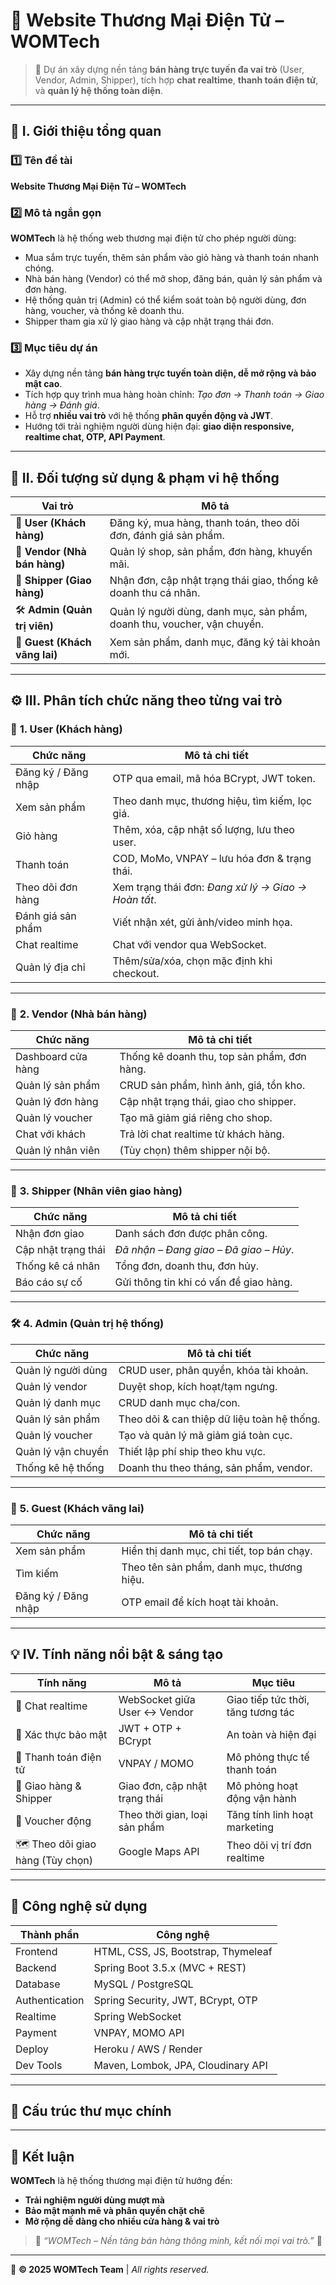 # 🛒 Website Thương Mại Điện Tử – **WOMTech**

> 🚀 Dự án xây dựng nền tảng **bán hàng trực tuyến đa vai trò** (User, Vendor, Admin, Shipper), tích hợp **chat realtime**, **thanh toán điện tử**, và **quản lý hệ thống toàn diện**.

---

## 🧭 I. Giới thiệu tổng quan

### **1️⃣ Tên đề tài**
**Website Thương Mại Điện Tử – WOMTech**

### **2️⃣ Mô tả ngắn gọn**
**WOMTech** là hệ thống web thương mại điện tử cho phép người dùng:
- Mua sắm trực tuyến, thêm sản phẩm vào giỏ hàng và thanh toán nhanh chóng.  
- Nhà bán hàng (Vendor) có thể mở shop, đăng bán, quản lý sản phẩm và đơn hàng.  
- Hệ thống quản trị (Admin) có thể kiểm soát toàn bộ người dùng, đơn hàng, voucher, và thống kê doanh thu.  
- Shipper tham gia xử lý giao hàng và cập nhật trạng thái đơn.

### **3️⃣ Mục tiêu dự án**
- Xây dựng nền tảng **bán hàng trực tuyến toàn diện, dễ mở rộng và bảo mật cao**.  
- Tích hợp quy trình mua hàng hoàn chỉnh: *Tạo đơn → Thanh toán → Giao hàng → Đánh giá*.  
- Hỗ trợ **nhiều vai trò** với hệ thống **phân quyền động và JWT**.  
- Hướng tới trải nghiệm người dùng hiện đại: **giao diện responsive, realtime chat, OTP, API Payment**.

---

## 👥 II. Đối tượng sử dụng & phạm vi hệ thống

| **Vai trò** | **Mô tả** |
|--------------|-----------|
| 👤 **User (Khách hàng)** | Đăng ký, mua hàng, thanh toán, theo dõi đơn, đánh giá sản phẩm. |
| 🏬 **Vendor (Nhà bán hàng)** | Quản lý shop, sản phẩm, đơn hàng, khuyến mãi. |
| 🚚 **Shipper (Giao hàng)** | Nhận đơn, cập nhật trạng thái giao, thống kê doanh thu cá nhân. |
| 🛠 **Admin (Quản trị viên)** | Quản lý người dùng, danh mục, sản phẩm, doanh thu, voucher, vận chuyển. |
| 👀 **Guest (Khách vãng lai)** | Xem sản phẩm, danh mục, đăng ký tài khoản mới. |

---

## ⚙️ III. Phân tích chức năng theo từng vai trò

### 👤 **1. User (Khách hàng)**
| **Chức năng** | **Mô tả chi tiết** |
|----------------|--------------------|
| Đăng ký / Đăng nhập | OTP qua email, mã hóa BCrypt, JWT token. |
| Xem sản phẩm | Theo danh mục, thương hiệu, tìm kiếm, lọc giá. |
| Giỏ hàng | Thêm, xóa, cập nhật số lượng, lưu theo user. |
| Thanh toán | COD, MoMo, VNPAY – lưu hóa đơn & trạng thái. |
| Theo dõi đơn hàng | Xem trạng thái đơn: *Đang xử lý → Giao → Hoàn tất*. |
| Đánh giá sản phẩm | Viết nhận xét, gửi ảnh/video minh họa. |
| Chat realtime | Chat với vendor qua WebSocket. |
| Quản lý địa chỉ | Thêm/sửa/xóa, chọn mặc định khi checkout. |

---

### 🏬 **2. Vendor (Nhà bán hàng)**
| **Chức năng** | **Mô tả chi tiết** |
|----------------|--------------------|
| Dashboard cửa hàng | Thống kê doanh thu, top sản phẩm, đơn hàng. |
| Quản lý sản phẩm | CRUD sản phẩm, hình ảnh, giá, tồn kho. |
| Quản lý đơn hàng | Cập nhật trạng thái, giao cho shipper. |
| Quản lý voucher | Tạo mã giảm giá riêng cho shop. |
| Chat với khách | Trả lời chat realtime từ khách hàng. |
| Quản lý nhân viên | (Tùy chọn) thêm shipper nội bộ. |

---

### 🚚 **3. Shipper (Nhân viên giao hàng)**
| **Chức năng** | **Mô tả chi tiết** |
|----------------|--------------------|
| Nhận đơn giao | Danh sách đơn được phân công. |
| Cập nhật trạng thái | *Đã nhận – Đang giao – Đã giao – Hủy*. |
| Thống kê cá nhân | Tổng đơn, doanh thu, đơn hủy. |
| Báo cáo sự cố | Gửi thông tin khi có vấn đề giao hàng. |

---

### 🛠 **4. Admin (Quản trị hệ thống)**
| **Chức năng** | **Mô tả chi tiết** |
|----------------|--------------------|
| Quản lý người dùng | CRUD user, phân quyền, khóa tài khoản. |
| Quản lý vendor | Duyệt shop, kích hoạt/tạm ngưng. |
| Quản lý danh mục | CRUD danh mục cha/con. |
| Quản lý sản phẩm | Theo dõi & can thiệp dữ liệu toàn hệ thống. |
| Quản lý voucher | Tạo và quản lý mã giảm giá toàn cục. |
| Quản lý vận chuyển | Thiết lập phí ship theo khu vực. |
| Thống kê hệ thống | Doanh thu theo tháng, sản phẩm, vendor. |

---

### 👀 **5. Guest (Khách vãng lai)**
| **Chức năng** | **Mô tả chi tiết** |
|----------------|--------------------|
| Xem sản phẩm | Hiển thị danh mục, chi tiết, top bán chạy. |
| Tìm kiếm | Theo tên sản phẩm, danh mục, thương hiệu. |
| Đăng ký / Đăng nhập | OTP email để kích hoạt tài khoản. |

---

## 💡 IV. Tính năng nổi bật & sáng tạo

| **Tính năng** | **Mô tả** | **Mục tiêu** |
|----------------|------------|---------------|
| 💬 Chat realtime | WebSocket giữa User ↔ Vendor | Giao tiếp tức thời, tăng tương tác |
| 🔐 Xác thực bảo mật | JWT + OTP + BCrypt | An toàn và hiện đại |
| 💸 Thanh toán điện tử | VNPAY / MOMO | Mô phỏng thực tế thanh toán |
| 🚚 Giao hàng & Shipper | Giao đơn, cập nhật trạng thái | Mô phỏng hoạt động vận hành |
| 🧾 Voucher động | Theo thời gian, loại sản phẩm | Tăng tính linh hoạt marketing |
| 🗺 Theo dõi giao hàng (Tùy chọn) | Google Maps API | Theo dõi vị trí đơn realtime |

---

## 🧱 Công nghệ sử dụng

| **Thành phần** | **Công nghệ** |
|----------------|---------------|
| Frontend | HTML, CSS, JS, Bootstrap, Thymeleaf |
| Backend | Spring Boot 3.5.x (MVC + REST) |
| Database | MySQL / PostgreSQL |
| Authentication | Spring Security, JWT, BCrypt, OTP |
| Realtime | Spring WebSocket |
| Payment | VNPAY, MOMO API |
| Deploy | Heroku / AWS / Render |
| Dev Tools | Maven, Lombok, JPA, Cloudinary API |

---

## 📂 Cấu trúc thư mục chính



---

## 🏁 Kết luận

**WOMTech** là hệ thống thương mại điện tử hướng đến:
- **Trải nghiệm người dùng mượt mà**  
- **Bảo mật mạnh mẽ và phân quyền chặt chẽ**  
- **Mở rộng dễ dàng cho nhiều cửa hàng & vai trò**  

> 🧾 *“WOMTech – Nền tảng bán hàng thông minh, kết nối mọi vai trò.”* 🚀  

---

📌 **© 2025 WOMTech Team** | *All rights reserved.*
